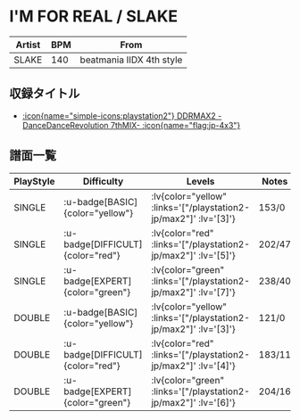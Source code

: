 # I'M FOR REAL / SLAKE

|Artist|BPM|From|
|------|---|----|
|SLAKE|140|beatmania IIDX 4th style|

## 収録タイトル

- [ :icon{name="simple-icons:playstation2"} DDRMAX2 -DanceDanceRevolution 7thMIX- :icon{name="flag:jp-4x3"} ](/playstation2-jp/max2)

## 譜面一覧

|PlayStyle|Difficulty|Levels|Notes|Movie|
|---------|----------|------|-----|-----|
|SINGLE| :u-badge[BASIC]{color="yellow"} | :lv{color="yellow" :links='["/playstation2-jp/max2"]' :lv='[3]'} |153/0||
|SINGLE| :u-badge[DIFFICULT]{color="red"} | :lv{color="red" :links='["/playstation2-jp/max2"]' :lv='[5]'} |202/47||
|SINGLE| :u-badge[EXPERT]{color="green"} | :lv{color="green" :links='["/playstation2-jp/max2"]' :lv='[7]'} |238/40||
|DOUBLE| :u-badge[BASIC]{color="yellow"} | :lv{color="yellow" :links='["/playstation2-jp/max2"]' :lv='[3]'} |121/0||
|DOUBLE| :u-badge[DIFFICULT]{color="red"} | :lv{color="red" :links='["/playstation2-jp/max2"]' :lv='[4]'} |183/11||
|DOUBLE| :u-badge[EXPERT]{color="green"} | :lv{color="green" :links='["/playstation2-jp/max2"]' :lv='[6]'} |204/16||
